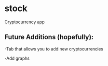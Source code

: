 # stock
Cryptocurrency app

## Future Additions (hopefully):
-Tab that allows you to add new cryptocurrencies

-Add graphs
